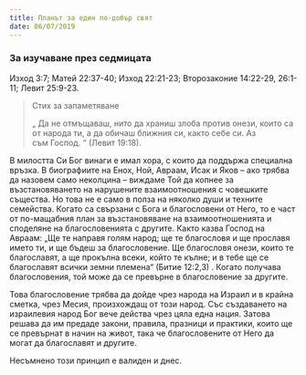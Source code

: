 ```yaml
---
title: Планът за един по-добър свят
date: 06/07/2019
---
```


### За изучаване през седмицата
Изход 3:7; Матей 22:37-40; Изход 22:21-23; Второзаконие 14:22-29, 26:1-11; Левит 25:9-23.

> <p>Стих за запаметяване</p>
> „ Да не отмъщаваш, нито да храниш злоба против онези, които са от народа ти, а да обичаш ближния си, както себе си. Аз съм Господ. “ (Левит 19:18).

В милостта Си Бог винаги е имал хора, с които да поддържа специална връзка. В биографиите на Енох, Ной, Авраам, Исак и Яков – ако трябва да назовем само неколцина – виждаме Той да копнее за възстановяването на нарушените взаимоотношения с човешките същества. Но това не е само в полза на няколко души и техните семейства. Когато са свързани с Бога и благословени от Него, то е част от по-мащабния план за възстановяване на взаимоотношенията и споделяне на благословенията с другите. Както казва Господ на Авраам: „Ще те направя голям народ; ще те благословя и ще прославя името ти, и ще бъдеш за благословение. Ще благословя онези, които те благославят, а ще прокълна всеки, който те кълне; и в тебе ще се благославят всички земни племена“ (Битие 12:2,3) . Когато получава благословения, той може да се превърне в благословение за другите.

Това благословение трябва да дойде чрез народа на Израил и в крайна сметка, чрез Месия, произхождащ от този народ. Със създаването на израилевия народ Бог вече действа чрез цяла една нация. Затова решава да им предаде закони, правила, празници и практики, които ще се превърнат в начин на живот, така че благословените от Него да могат да благославят и другите.

Несъмнено този принцип e валиден и днес.